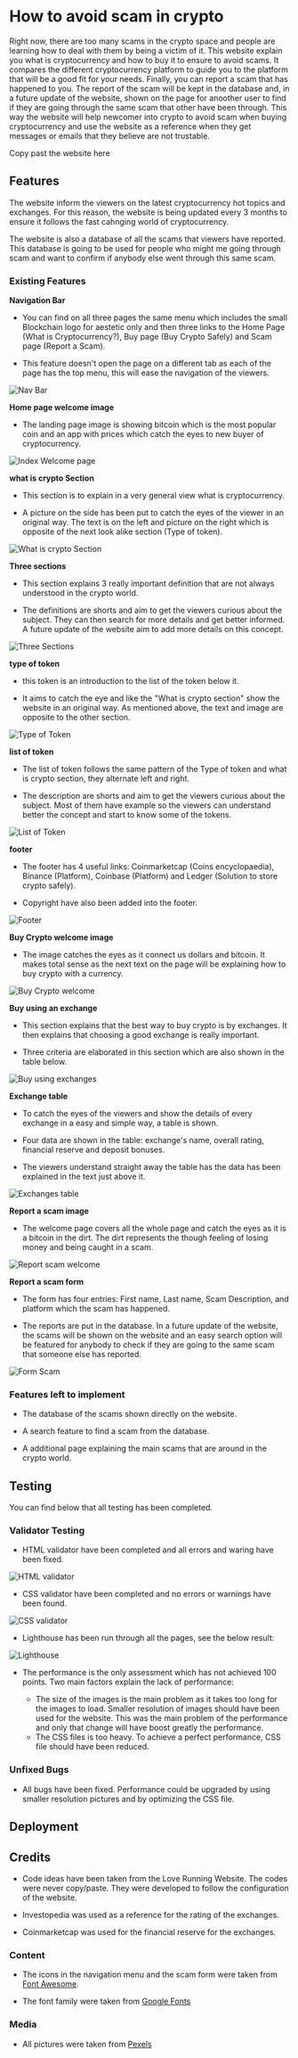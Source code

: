 # How to avoid scam in crypto

Right now, there are too many scams in the crypto space and people are learning how to deal with them by being a victim of it. This website explain you what is cryptocurrency and how to buy it to ensure to avoid scams. It compares the different cryptocurrency platform to guide you to the platform that will be a good fit for your needs. Finally, you can report a scam that has happened to you. The report of the scam will be kept in the database and, in a future update of the website, shown on the page for anoother user to find if they are going through the same scam that other have been through. This way the website will help newcomer into crypto to avoid scam when buying cryptocurrency and use the website as a reference when they get messages or emails that they believe are not trustable.

Copy past the website here

## Features

The website inform the viewers on the latest cryptocurrency hot topics and exchanges. For this reason, the website is being updated every 3 months to ensure it follows the fast cahnging world of cryptocurrency. 

The website is also a database of all the scams that viewers have reported. This database is going to be used for people who might me going through scam and want to confirm if anybody else went through this same scam.

### Existing Features

__Navigation Bar__

- You can find on all three pages the same menu which includes the small Blockchain logo for aestetic only and then three links to the Home Page (What is Cryptocurrency?), Buy page (Buy Crypto Safely) and Scam page (Report a Scam).

- This feature doesn't open the page on a different tab as each of the page has the top menu, this will ease the navigation of the viewers.

![Nav Bar](assets/images/navigation%20menu.png)

__Home page welcome image__

- The landing page image is showing bitcoin which is the most popular coin and an app with prices which catch the eyes to new buyer of cryptocurrency.

![Index Welcome page](assets/images/welcome-image.png)

__what is crypto Section__

- This section is to explain in a very general view what is cryptocurrency.

- A picture on the side has been put to catch the eyes of the viewer in an original way. The text is on the left and picture on the right which is opposite of the next look alike section (Type of token).

![What is crypto Section](assets/images/what-is-crypto.png)

__Three sections__

- This section explains 3 really important definition that are not always understood in the crypto world. 

- The definitions are shorts and aim to get the viewers curious about the subject. They can then search for more details and get better informed. A future update of the website aim to add more details on this concept.

![Three Sections](assets/images/three-sections.png)

__type of token__

- this token is an introduction to the list of the token below it.

- It aims to catch the eye and like the "What is crypto section" show the website in an original way. As mentioned above, the text and image are opposite to the other section.

![Type of Token](assets/images/type-of-token.png)

__list of token__

- The list of token follows the same pattern of the Type of token and what is crypto section, they alternate left and right.

- The description are shorts and aim to get the viewers curious about the subject. Most of them have example so the viewers can understand better the concept and start to know some of the tokens.

![List of Token](assets/images/list-of-token.png)

__footer__

- The footer has 4 useful links: Coinmarketcap (Coins encyclopaedia), Binance (Platform), Coinbase (Platform) and Ledger (Solution to store crypto safely). 

- Copyright have also been added into the footer.

![Footer](assets/images/footer.png)

__Buy Crypto welcome image__

- The image catches the eyes as it connect us dollars and bitcoin. It makes total sense as the next text on the page will be explaining how to buy crypto with a currency.

![Buy Crypto welcome](assets/images/buy-crypto-welcome.png)

__Buy using an exchange__

- This section explains that the best way to buy crypto is by exchanges. It then explains that choosing a good exchange is really important.

- Three criteria are elaborated in this section which are also shown in the table below.

![Buy using exchanges](assets/images/buy-using-exchanges.png)

__Exchange table__

- To catch the eyes of the viewers and show the details of every exchange in a easy and simple way, a table is shown.

- Four data are shown in the table: exchange's name, overall rating, financial reserve and deposit bonuses.

- The viewers understand straight away the table has the data has been explained in the text just above it.

![Exchanges table](assets/images/exchanges-table.png)

__Report a scam image__

- The welcome page covers all the whole page and catch the eyes as it is a bitcoin in the dirt. The dirt represents the though feeling of losing money and being caught in a scam.

![Report scam welcome](assets/images/report-scam-welcome.png)

__Report a scam form__

- The form has four entries: First name, Last name, Scam Description, and platform which the scam has happened.

- The reports are put in the database. In a future update of the website, the scams will be shown on the website and an easy search option will be featured for anybody to check if they are going to the same scam that someone else has reported.

![Form Scam](assets/images/form-scam.png)

### Features left to implement

- The database of the scams shown directly on the website.

- A search feature to find a scam from the database.

- A additional page explaining the main scams that are around in the crypto world.

## Testing

You can find below that all testing has been completed.

### Validator Testing

- HTML validator have been completed and all errors and waring have been fixed.

![HTML validator](assets/images/HTML-validator.png)

- CSS validator have been completed and no errors or warnings have been found.

![CSS validator](assets/images/CSS-validator.png)

- Lighthouse has been run through all the pages, see the below result:

![Lighthouse](assets/images/lighthouse.png)

- The performance is the only assessment which has not achieved 100 points. Two main factors explain the lack of performance:

    - The size of the images is the main problem as it takes too long for the images to load. Smaller resolution of images should have been used for the website. This was the main problem of the performance and only that change will have boost greatly the performance.
    - The CSS files is too heavy. To achieve a perfect performance, CSS file should have been reduced.

### Unfixed Bugs

 - All bugs have been fixed. Performance could be upgraded by using smaller resolution pictures and by optimizing the CSS file.

## Deployment



## Credits

- Code ideas have been taken from the Love Running Website. The codes were never copy/paste. They were developed to follow the configuration of the website.

- Investopedia was used as a reference for the rating of the exchanges.

- Coinmarketcap was used for the financial reserve for the exchanges.

### Content

- The icons in the navigation menu and the scam form were taken from [Font Awesome](https://fontawesome.com/).

- The font family were taken from [Google Fonts](https://fonts.google.com)

### Media

- All pictures were taken from [Pexels](https://www.pexels.com/)


